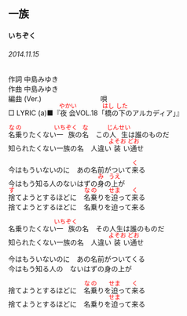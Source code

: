 <style type="text/css">
	ruby{
	    ruby-position: over;
	}
	ruby > rt{font-size: 12px;color:red;}
	p{font:16px;font-size: '楷体'}
</style>
## 一族
#### いちぞく
###### 2014.11.15


作詞     中島みゆき　　　　　   
作曲      中島みゆき  　　　   
編曲 (Ver.) 　　　　　　　　
唄  　　    
□ LYRIC (a)■『<ruby><rb>夜会</rb><rp>(</rp><rt>やかい</rt><rp>)</rp></ruby>VOL.18「<ruby><rb>橋</rb><rp>(</rp><rt>はし</rt><rp>)</rp></ruby>の<ruby><rb>下</rb><rp>(</rp><rt>した</rt><rp>)</rp></ruby>のアルカディア」』  

<ruby><rb>名乗</rb><rp>(</rp><rt>なの</rt><rp>)</rp></ruby>りたくない<ruby><rb>一族</rb><rp>(</rp><rt>いちぞく</rt><rp>)</rp></ruby>の<ruby><rb>名</rb><rp>(</rp><rt>な</rt><rp>)</rp></ruby>　この<ruby><rb>人生</rb><rp>(</rp><rt>じんせい</rt><rp>)</rp></ruby>は誰のものだ  
知られたくない一族の名　人違い<ruby><rb>装</rb><rp>(</rp><rt>よそお</rt><rp>)</rp></ruby>い<ruby><rb>通</rb><rp>(</rp><rt>どお</rt><rp>)</rp></ruby>せ  
  
今はもういないのに　あの名前がついて<ruby><rb>来</rb><rp>(</rp><rt>く</rt><rp>)</rp></ruby>る  
今はもう知る人のないはずの<ruby><rb>身</rb><rp>(</rp><rt>み</rt><rp>)</rp></ruby>の<ruby><rb>上</rb><rp>(</rp><rt>うえ</rt><rp>)</rp></ruby>が  
<ruby><rb>捨</rb><rp>(</rp><rt>す</rt><rp>)</rp></ruby>てようとするほどに　<ruby><rb>名乗</rb><rp>(</rp><rt>なの</rt><rp>)</rp></ruby>りを<ruby><rb>迫</rb><rp>(</rp><rt>せま</rt><rp>)</rp></ruby>って<ruby><rb>来</rb><rp>(</rp><rt>く</rt><rp>)</rp></ruby>る  
捨てようとするほどに　名乗りを迫って来る  
  
  
  
名乗りたくない<ruby><rb>一族</rb><rp>(</rp><rt>いちぞく</rt><rp>)</rp></ruby>の名　その人生は誰のものだ  
知られたくない一族の名　人違い<ruby><rb>装</rb><rp>(</rp><rt>よそお</rt><rp>)</rp></ruby>い<ruby><rb>通</rb><rp>(</rp><rt>どお</rt><rp>)</rp></ruby>せ  
  
今はもういないのに　あの名前がついてくる  
今はもう知る人の　ないはずの身の上が  
  
捨てようとするほどに　<ruby><rb>名乗</rb><rp>(</rp><rt>なの</rt><rp>)</rp></ruby>りを<ruby><rb>迫</rb><rp>(</rp><rt>せま</rt><rp>)</rp></ruby>って<ruby><rb>来</rb><rp>(</rp><rt>く</rt><rp>)</rp></ruby>る  
捨てようとするほどに　名乗りを<ruby><rb>迫</rb><rp>(</rp><rt>せま</rt><rp>)</rp></ruby>って来る  